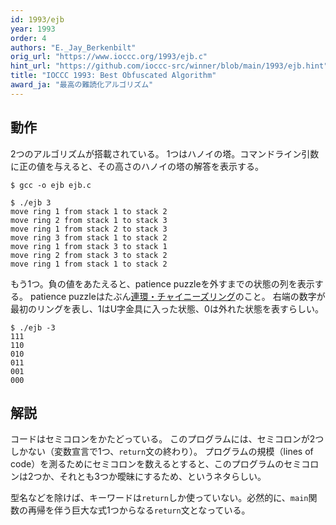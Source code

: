```yaml
---
id: 1993/ejb
year: 1993
order: 4
authors: "E._Jay_Berkenbilt"
orig_url: "https://www.ioccc.org/1993/ejb.c"
hint_url: "https://github.com/ioccc-src/winner/blob/main/1993/ejb.hint"
title: "IOCCC 1993: Best Obfuscated Algorithm"
award_ja: "最高の難読化アルゴリズム"
---
```


## 動作

2つのアルゴリズムが搭載されている。
1つはハノイの塔。コマンドライン引数に正の値を与えると、その高さのハノイの塔の解答を表示する。

```
$ gcc -o ejb ejb.c

$ ./ejb 3
move ring 1 from stack 1 to stack 2
move ring 2 from stack 1 to stack 3
move ring 1 from stack 2 to stack 3
move ring 3 from stack 1 to stack 2
move ring 1 from stack 3 to stack 1
move ring 2 from stack 3 to stack 2
move ring 1 from stack 1 to stack 2
```

もう1つ。負の値をあたえると、patience puzzleを外すまでの状態の列を表示する。
patience puzzleはたぶん[連環・チャイニーズリング](https://ja.wikipedia.org/wiki/%E3%83%81%E3%83%A3%E3%82%A4%E3%83%8B%E3%83%BC%E3%82%BA%E3%83%AA%E3%83%B3%E3%82%B0)のこと。
右端の数字が最初のリングを表し、1はU字金具に入った状態、0は外れた状態を表すらしい。

```
$ ./ejb -3
111
110
010
011
001
000
```

## 解説

コードはセミコロンをかたどっている。
このプログラムには、セミコロンが2つしかない（変数宣言で1つ、`return`文の終わり）。
プログラムの規模（lines of code）を測るためにセミコロンを数えるとすると、このプログラムのセミコロンは2つか、それとも3つか曖昧にするため、というネタらしい。

型名などを除けば、キーワードは`return`しか使っていない。必然的に、`main`関数の再帰を伴う巨大な式1つからなる`return`文となっている。
